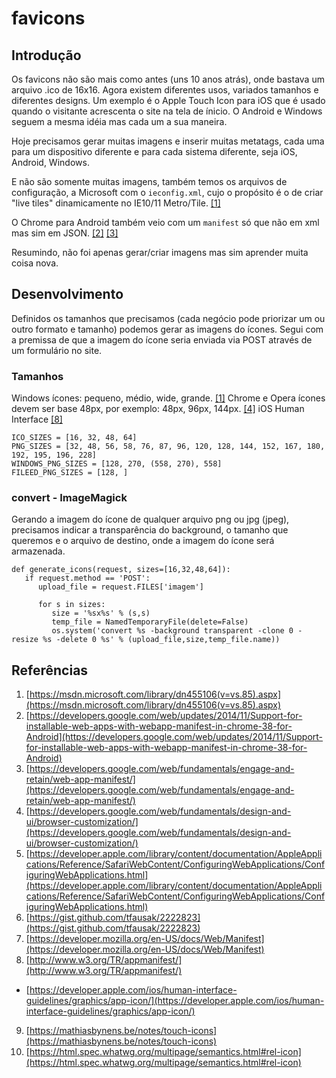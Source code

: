 # favicons
## Introdução
Os favicons não são mais como antes (uns 10 anos atrás), onde bastava um arquivo .ico de 16x16. 
Agora existem diferentes usos, variados tamanhos e diferentes designs. Um exemplo é o Apple Touch Icon para iOS que é usado quando o visitante acrescenta o site na tela de ínicio. O Android e Windows seguem a mesma idéia mas cada um a sua maneira.

Hoje precisamos gerar muitas imagens e inserir muitas metatags, cada uma para um dispositivo diferente e para cada sistema diferente, seja iOS, Android, Windows.

E não são somente muitas imagens, também temos os arquivos de configuração, a Microsoft com o ``` ieconfig.xml ```, cujo o propósito é o de criar "live tiles" dinamicamente no IE10/11 Metro/Tile. [[1]](https://msdn.microsoft.com/library/dn455106(v=vs.85).aspx)

O Chrome para Android também veio com um ``` manifest ``` só que não em xml mas sim em JSON. [[2]](https://developers.google.com/web/updates/2014/11/Support-for-installable-web-apps-with-webapp-manifest-in-chrome-38-for-Android) [[3]](https://developers.google.com/web/fundamentals/engage-and-retain/web-app-manifest/)

Resumindo, não foi apenas gerar/criar imagens mas sim aprender muita coisa nova.

## Desenvolvimento
Definidos os tamanhos que precisamos (cada negócio pode priorizar um ou outro formato e tamanho) podemos gerar as imagens do ícones. Segui com a premissa de que a imagem do ícone seria enviada via POST através de um formulário no site.

### Tamanhos
Windows ícones: pequeno, médio, wide, grande. [[1]](https://msdn.microsoft.com/library/dn455106(v=vs.85).aspx)
Chrome e Opera ícones devem ser base 48px, por exemplo: 48px, 96px, 144px. [[4]](https://developers.google.com/web/fundamentals/design-and-ui/browser-customization/)
iOS Human Interface [[8]](https://developer.apple.com/ios/human-interface-guidelines/graphics/app-icon/)
```
ICO_SIZES = [16, 32, 48, 64]
PNG_SIZES = [32, 48, 56, 58, 76, 87, 96, 120, 128, 144, 152, 167, 180, 192, 195, 196, 228]
WINDOWS_PNG_SIZES = [128, 270, (558, 270), 558]
FILEED_PNG_SIZES = [128, ] 
```

### convert - ImageMagick
Gerando a imagem do ícone de qualquer arquivo png ou jpg (jpeg), precisamos indicar a transparência do background, o tamanho que queremos e o arquivo de destino, onde a imagem do ícone será armazenada.
```
def generate_icons(request, sizes=[16,32,48,64]):
   if request.method == 'POST':
      upload_file = request.FILES['imagem']

      for s in sizes:
         size = '%sx%s' % (s,s)
         temp_file = NamedTemporaryFile(delete=False)
         os.system('convert %s -background transparent -clone 0 -resize %s -delete 0 %s' % (upload_file,size,temp_file.name))
```

## Referências
1. [https://msdn.microsoft.com/library/dn455106(v=vs.85).aspx](https://msdn.microsoft.com/library/dn455106(v=vs.85).aspx)
2. [https://developers.google.com/web/updates/2014/11/Support-for-installable-web-apps-with-webapp-manifest-in-chrome-38-for-Android](https://developers.google.com/web/updates/2014/11/Support-for-installable-web-apps-with-webapp-manifest-in-chrome-38-for-Android)
3. [https://developers.google.com/web/fundamentals/engage-and-retain/web-app-manifest/](https://developers.google.com/web/fundamentals/engage-and-retain/web-app-manifest/)
4. [https://developers.google.com/web/fundamentals/design-and-ui/browser-customization/](https://developers.google.com/web/fundamentals/design-and-ui/browser-customization/)
5. [https://developer.apple.com/library/content/documentation/AppleApplications/Reference/SafariWebContent/ConfiguringWebApplications/ConfiguringWebApplications.html](https://developer.apple.com/library/content/documentation/AppleApplications/Reference/SafariWebContent/ConfiguringWebApplications/ConfiguringWebApplications.html)
6. [https://gist.github.com/tfausak/2222823](https://gist.github.com/tfausak/2222823)
7. [https://developer.mozilla.org/en-US/docs/Web/Manifest](https://developer.mozilla.org/en-US/docs/Web/Manifest)
8. [http://www.w3.org/TR/appmanifest/](http://www.w3.org/TR/appmanifest/)
- [https://developer.apple.com/ios/human-interface-guidelines/graphics/app-icon/](https://developer.apple.com/ios/human-interface-guidelines/graphics/app-icon/)
9. [https://mathiasbynens.be/notes/touch-icons](https://mathiasbynens.be/notes/touch-icons)
10. [https://html.spec.whatwg.org/multipage/semantics.html#rel-icon](https://html.spec.whatwg.org/multipage/semantics.html#rel-icon)
